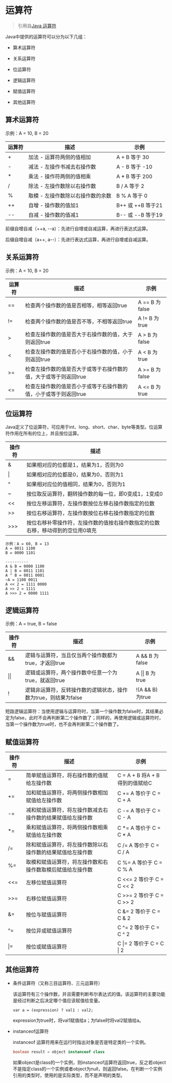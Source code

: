 # 运算符

> 引用自[Java 运算符](http://www.runoob.com/java/java-operators.html)

Java中提供的运算符可以分为以下几组：

- 算术运算符

- 关系运算符

- 位运算符

- 逻辑运算符

- 赋值运算符

- 其他运算符

## 算术运算符

示例：A = 10, B = 20

|运算符|描述|示例|
|---|---|---|
|+|加法 - 运算符两侧的值相加|A + B 等于 30|
|-|减法 - 左操作书减去右操作数|A - B 等于 -10|
|*|乘法 - 操作符两侧的值相乘|A * B 等于 200|
|/|除法 - 左操作数除以右操作数|B / A 等于 2|
|%|取模 - 左操作数除以右操作数的余数| B % A 等于 0|
|++|自增 - 操作数的值加1|B++ 或 ++B 等于21|
|--|自减 - 操作数的值减1|B-- 或 --B 等于19|

前缀自增自减（++a, --a）：先进行自增或自减运算，再进行表达式运算。

后缀自增自减（a++, a--）：先进行表达式运算，再进行自增或自减运算。

## 关系运算符

示例：A = 10, B = 20

|运算符|描述|示例|
|---|---|---|
|==|检查两个操作数的值是否相等，相等返回true|A == B 为false|
|!=|检查两个操作数的值是否不等，不相等返回true|A != B 为true|
|>|检查左操作数的值是否大于右操作数的值，大于则返回true|A > B 为false|
|<|检查左操作数的值是否小于右操作数的值，小于则返回true|A < B 为true|
|>=|检查左操作数的值是否大于或等于右操作数的值，大于或等于则返回true|A >= B 为false|
|<=|检查左操作数的值是否小于或等于右操作数的值，小于或等于则返回true|A <= B 为true|

## 位运算符

Java定义了位运算符，可应用于int、long、short、char、byte等类型。位运算符作用在所有的位上，并且按位运算。

|操作符|描述|
|---|---|
|&|如果相对应的位都是1，结果为1，否则为0|
|\||如果相对应的位都是0，结果为0，否则为1|
|^|如果相对应位的值相同，结果为0，否则为1|
|~|按位取反运算符，翻转操作数的每一位，即0变成1，1变成0|
|<<|按位左移运算符，左操作数按位左移右操作数指定的位数|
|>>|按位右移运算符，左操作数按位右移右操作数指定的位数|
|>>>|按位右移补零操作符，左操作数的值按右操作数指定的位数右移，移动得到的空位用0填充|

```
示例：A = 60, B = 13
A = 0011 1100
B = 0000 1101

----------
A & B = 0000 1100
A | B = 0011 1101
A ^ B = 0011 0001
~A = 1100 0011
A << 2 = 1111 0000
A >> 2 = 1111
A >>> 2 = 0000 1111
```

## 逻辑运算符

示例：A = true, B = false

|操作符|描述|示例|
|---|---|---|
|&&|逻辑与运算符，当且仅当两个操作数都为true，才返回true|A && B 为false|
|\|\||逻辑或运算符，两个操作数中任意一个为true，就返回true|A \|\| B 为true|
|!|逻辑非运算符，反转操作数的逻辑状态，操作数为true，则结果为false|!(A && B) 为true|

短路逻辑运算符：当使用逻辑与运算符时，当第一个操作数为false时，其结果必定为false，此时不会再判断第二个操作数了；同样的，再使用逻辑或运算符时，当第一个操作数为true时，也不会再判断第二个操作数了。

## 赋值运算符

|操作符|描述|示例|
|---|---|---|
|=|简单赋值运算符，将右操作数的值赋给左操作数|C = A + B 将A + B得到的值赋给C|
|+=|加和赋值运算符，将两侧操作数相加赋值给左操作数|C += A 等价于 C = C + A|
|-=|减和赋值运算符，将左操作数减去右操作数的结果赋值给左操作数|C -= A 等价于 C = C - A|
|*=|乘和赋值运算符，将两侧操作数相乘赋值给左操作数|C *= A 等价于 C = C * A|
|/=|除和赋值运算符，将左操作数除以右操作数的结果赋值给左操作数|C /= A 等价于 C = C / A|
|%=|取模和赋值运算符，将左操作数和右操作数取模后赋值给左操作数|C %= A 等价于 C = C % A|
|<<=|左移位赋值运算符|C <<= 2 等价于 C = C << 2|
|>>=|右移位赋值运算符|C >>= 2 等价于 C = C >> 2|
|&=|按位与赋值运算符|C &= 2 等价于 C = C & 2|
|^=|按位异或赋值运算符|C ^= 2 等价于 C = C ^ 2|
|\|=|按位或赋值运算符|C \|= 2 等价于 C = C \| 2|

## 其他运算符

- 条件运算符（又称三目运算符、三元运算符）

    该运算符有三个操作数，并且需要判断布尔表达式的值。该运算符的主要功能是经过判断之后决定哪个值应该赋值给变量。

    ```
    var a = (expression) ? val1 : val2;
    ```

    expression为true时，将val1赋值给a；为false时将val2赋值给a。

- instanceof运算符

    instanceof 运算符用来在运行时指出对象是否是特定类的一个实例。

    ```Java
    boolean result = object instanceof class
    ```

    如果object是class的一个实例，则instanceof运算符返回true，反之若object不是指定class的一个实例或者object为null，则返回false。在判断一个实例引用的类型时，使用的是实际类型，而不是声明的类型。